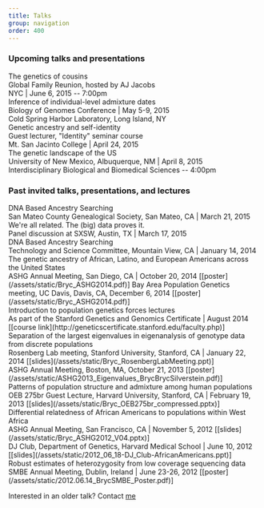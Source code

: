```yaml
---
title: Talks
group: navigation
order: 400
---
```



### Upcoming talks and presentations
<div class="title">The genetics of cousins</div>
Global Family Reunion, hosted by AJ Jacobs
<br/>NYC | June 6, 2015 -- 7:00pm

<div class="title">Inference of individual-level admixture dates</div>
Biology of Genomes Conference | May 5-9, 2015
<br/>Cold Spring Harbor Laboratory, Long Island, NY

<div class="title">Genetic ancestry and self-identity</div>
Guest lecturer, "Identity" seminar course
<br/>Mt. San Jacinto College | April 24, 2015

<div class="title">The genetic landscape of the US</div>
University of New Mexico, Albuquerque, NM | April 8, 2015
<br/>Interdisciplinary Biological and Biomedical Sciences -- 4:00pm

### Past invited talks, presentations, and lectures

<div class="title">DNA Based Ancestry Searching</div>
San Mateo County Genealogical Society, San Mateo, CA | March 21, 2015

<div class="title">We're all related. The (big) data proves it.</div>
Panel discussion at SXSW, Austin, TX | March 17, 2015

<div class="title">DNA Based Ancestry Searching</div>
Technology and Science Committee, Mountain View, CA | January 14, 2014

<div class="title">The genetic ancestry of African, Latino, and European Americans across the United States</div>
ASHG Annual Meeting, San Diego, CA | October 20, 2014 
[[poster](/assets/static/Bryc_ASHG2014.pdf)]  
Bay Area Population Genetics meeting, UC Davis, Davis, CA, December 6, 2014 [[poster](/assets/static/Bryc_ASHG2014.pdf)]

<div class="title">Introduction to population genetics forces lectures</div>
As part of the Stanford Genetics and Genomics Certificate | August 2014 
[[course link](http://geneticscertificate.stanford.edu/faculty.php)]

<div class="title">Separation of the largest eigenvalues in eigenanalysis of genotype 
data from discrete populations</div>
Rosenberg Lab meeting, Stanford University, Stanford, CA | January 22, 2014 
[[slides](/assets/static/Bryc_RosenbergLabMeeting.ppt)]
<br/>ASHG Annual Meeting, Boston, MA, October 21, 2013 
[[poster](/assets/static/ASHG2013_Eigenvalues_BrycBrycSilverstein.pdf)]

<div class="title">Patterns of population structure and admixture among human 
populations</div>
OEB 275br Guest Lecture, Harvard University, Stanford, CA | February 19, 2013 
[[slides](/assets/static/Bryc_OEB275br_compressed.pptx)]

<div class="title">Differential relatedness of African Americans to populations within
West Africa</div>
ASHG Annual Meeting, San Francisco, CA | November 5, 2012 
[[slides](/assets/static/Bryc_ASHG2012_V04.pptx)]
<br/>DJ Club, Department of Genetics, Harvard Medical School | June 10, 2012 
[[slides](/assets/static/2012_06_18-DJ_Club-AfricanAmericans.ppt)]

<div class="title">Robust estimates of heterozygosity from low coverage sequencing 
data</div>
SMBE Annual Meeting, Dublin, Ireland | June 23-26, 2012 
[[poster](/assets/static/2012.06.14_BrycSMBE_Poster.pdf)]

Interested in an older talk? Contact [me](/contact/)
